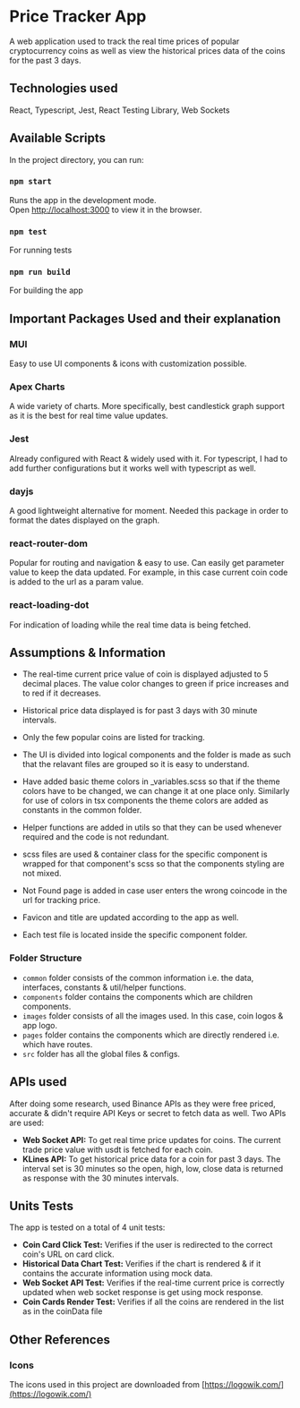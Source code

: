 # Price Tracker App

A web application used to track the real time prices of popular cryptocurrency coins as well as view the historical prices data of the coins for the past 3 days.
## Technologies used

React, Typescript, Jest, React Testing Library, Web Sockets
## Available Scripts

In the project directory, you can run:

### `npm start`

Runs the app in the development mode.\
Open [http://localhost:3000](http://localhost:3000) to view it in the browser.

### `npm test`

For running tests

### `npm run build`

For building the app

## Important Packages Used and their explanation

### MUI
Easy to use UI components & icons with customization possible.

### Apex Charts
A wide variety of charts. More specifically, best candlestick graph support as it is the best for real time value updates.

### Jest
Already configured with React & widely used with it. For typescript, I had to add further configurations but it works well with typescript as well.

### dayjs
A good lightweight alternative for moment. Needed this package in order to format the dates displayed on the graph.

### react-router-dom
Popular for routing and navigation & easy to use. Can easily get parameter value to keep the data updated. For example, in this case current coin code is added to the url as a param value.

### react-loading-dot
For indication of loading while the real time data is being fetched.


## Assumptions & Information
- The real-time current price value of coin is displayed adjusted to 5 decimal places. The value color changes to green if price increases and to red if it decreases.

- Historical price data displayed is for past 3 days with 30 minute intervals.

- Only the few popular coins are listed for tracking.

- The UI is divided into logical components and the folder is made as such that the relavant files are grouped so it is easy to understand.

- Have added basic theme colors in _variables.scss so that if the theme colors have to be changed, we can change it at one place only. Similarly for use of colors in tsx components the theme colors are added as constants in the common folder.

- Helper functions are added in utils so that they can be used whenever required and the code is not redundant.

- scss files are used & container class for the specific component is wrapped for that component's scss so that the components styling are not mixed.

- Not Found page is added in case user enters the wrong coincode in the url for tracking price.

- Favicon and title are updated according to the app as well.

- Each test file is located inside the specific component folder.
### Folder Structure
- `common` folder consists of the common information i.e. the data, interfaces, constants & util/helper functions.
- `components` folder contains the components which are children components.
- `images` folder consists of all the images used. In this case, coin logos & app logo.
- `pages` folder contains the components which are directly rendered i.e. which have routes.
- `src` folder has all the global files & configs.

## APIs used

After doing some research, used Binance APIs as they were free priced, accurate & didn't require API Keys or secret to fetch data as well. Two APIs are used:
- **Web Socket API:** To get real time price updates for coins. The current trade price value with usdt is fetched for each coin.
- **KLines API:** To get historical price data for a coin for past 3 days. The interval set is 30 minutes so the open, high, low, close data is returned as response with the 30 minutes intervals.

## Units Tests

The app is tested on a total of 4 unit tests:
- **Coin Card Click Test:** Verifies if the user is redirected to the correct coin's URL on card click.
- **Historical Data Chart Test:** Verifies if the chart is rendered & if it contains the accurate information using mock data.
- **Web Socket API Test:** Verifies if the real-time current price is correctly updated when web socket response is get using mock response.
- **Coin Cards Render Test:** Verifies if all the coins are rendered in the list as in the coinData file

## Other References
### Icons
The icons used in this project are downloaded from [https://logowik.com/](https://logowik.com/)